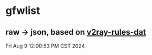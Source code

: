 # gfwlist
## raw -> json, based on [v2ray-rules-dat](https://github.com/Loyalsoldier/v2ray-rules-dat)
Fri Aug  9 12:00:53 PM CST 2024

